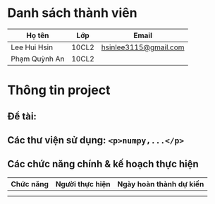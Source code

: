 # Danh sách thành viên
| Họ tên  | Lớp         | Email       |
| ----- | ------------- | ----------- |
| Lee Hui Hsin | 10CL2 | hsinlee3115@gmail.com |
| Phạm Quỳnh An  | 10CL2 |  |
# Thông tin project
## Đề tài:
## Các thư viện sử dụng: `<p>numpy,...</p>`
## Các chức năng chính & kế hoạch thực hiện
| Chức năng  | Người thực hiện        | Ngày hoàn thành dự kiến      |
| ----- | ------------- | ----------- |
|  |  |  |
|  |  |  |
